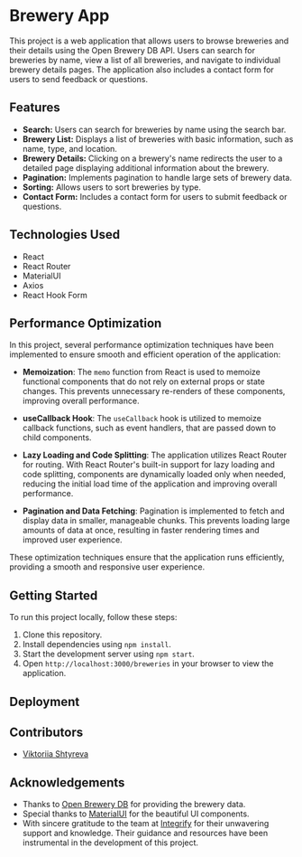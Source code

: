 # Brewery App

This project is a web application that allows users to browse breweries and their details using the Open Brewery DB API. Users can search for breweries by name, view a list of all breweries, and navigate to individual brewery details pages. The application also includes a contact form for users to send feedback or questions.

## Features

- **Search:** Users can search for breweries by name using the search bar.
- **Brewery List:** Displays a list of breweries with basic information, such as name, type, and location.
- **Brewery Details:** Clicking on a brewery's name redirects the user to a detailed page displaying additional information about the brewery.
- **Pagination:** Implements pagination to handle large sets of brewery data.
- **Sorting:** Allows users to sort breweries by type.
- **Contact Form:** Includes a contact form for users to submit feedback or questions.

## Technologies Used

- React
- React Router
- MaterialUI
- Axios
- React Hook Form

## Performance Optimization

In this project, several performance optimization techniques have been implemented to ensure smooth and efficient operation of the application:

- **Memoization**: The `memo` function from React is used to memoize functional components that do not rely on external props or state changes. This prevents unnecessary re-renders of these components, improving overall performance.

- **useCallback Hook**: The `useCallback` hook is utilized to memoize callback functions, such as event handlers, that are passed down to child components.

- **Lazy Loading and Code Splitting**: The application utilizes React Router for routing. With React Router's built-in support for lazy loading and code splitting, components are dynamically loaded only when needed, reducing the initial load time of the application and improving overall performance.

- **Pagination and Data Fetching**: Pagination is implemented to fetch and display data in smaller, manageable chunks. This prevents loading large amounts of data at once, resulting in faster rendering times and improved user experience.

These optimization techniques ensure that the application runs efficiently, providing a smooth and responsive user experience.

## Getting Started

To run this project locally, follow these steps:

1. Clone this repository.
2. Install dependencies using `npm install`.
3. Start the development server using `npm start`.
4. Open `http://localhost:3000/breweries` in your browser to view the application.

## Deployment

<!-- This project is deployed using [Your Deployment Platform]. You can access the live version of the application [here](#). -->

## Contributors

- [Viktoriia Shtyreva](https://github.com/VictoriiaShtyreva)

## Acknowledgements

- Thanks to [Open Brewery DB](https://www.openbrewerydb.org/) for providing the brewery data.
- Special thanks to [MaterialUI](https://mui.com/) for the beautiful UI components.
- With sincere gratitude to the team at [Integrify](https://www.integrify.io/) for their unwavering support and knowledge. Their guidance and resources have been instrumental in the development of this project.
